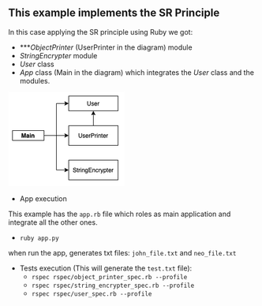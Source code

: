 ## This example implements the SR Principle

In this case applying the SR principle using Ruby we got:

- ****ObjectPrinter* (UserPrinter in the diagram) module
- *StringEncrypter* module
- *User* class
- *App* class (Main in the diagram) which integrates the *User* class and the modules.

![SRP diagram](https://github.com/AldoFusterTurpin/Solid_Principles_Python/blob/main/src/SRP/right/right.png)

- App execution

This example has the `app.rb` file which roles as main application and integrate all the other ones.

  - `ruby app.py`

when run the app, generates txt files: `john_file.txt` and `neo_file.txt`

- Tests execution (This will generate the `test.txt` file):
  - `rspec rspec/object_printer_spec.rb --profile`
  - `rspec rspec/string_encrypter_spec.rb --profile`
  - `rspec rspec/user_spec.rb --profile`


